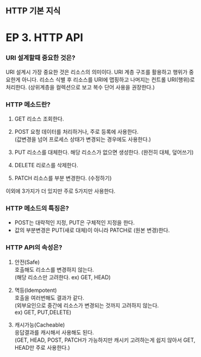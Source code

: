 ## HTTP 기본 지식
# EP 3. HTTP API

### URI 설계할때 중요한 것은?
URI 설계시 가장 중요한 것은 리소스의 의미이다. URI 계층 구조를 활용하고 행위가 중요한게 아니다. 리소스 식별 후 리소스를 URI에 맵핑하고 나머지는 컨트롤 URI(행위)로 처리한다. (상위계층을 컬렉션으로 보고 복수 단어 사용을 권장한다.)

### HTTP 메소드란?

1. GET
리소스 조회한다.

2. POST
요청 데이터를 처리하거나, 주로 등록에 사용한다.  
(값변경을 넘어 프로세스 상태가 변경되는 경우에도 사용한다.)

3. PUT
리소스를 대체한다. 해당 리소스가 없으면 생성한다. (완전히 대체, 덮어쓰기)

4. DELETE
리로스를 삭제한다.

5. PATCH
리소스를 부분 변경한다. (수정하기)

이외에 3가지가 더 있지만 주로 5가지만 사용한다.

### HTTP 메소드의 특징은?
- POST는 대략적인 지정, PUT은 구체적인 지정을 한다.
- 값의 부분변경은 PUT(새로 대체)이 아니라 PATCH로 (원본 변경)한다.

### HTTP API의 속성은?

1. 안전(Safe)  
호출해도 리소스를 변경하지 않는다.  
(해당 리소스만 고려한다. ex) GET, HEAD)

2. 멱등(Idempotent)  
호출을 여러번해도 결과가 같다.  
(외부요인으로 중간에 리소스가 변경되는 것까지 고려하지 않는다.  
ex) GET, PUT,DELETE)

3. 캐시가능(Cacheable)  
응답결과를 캐시해서 사용해도 된다.  
(GET, HEAD, POST, PATCH가 가능하지만 캐시키 고려하는게 쉽지 않아서 GET, HEAD만 주로 사용한다.)